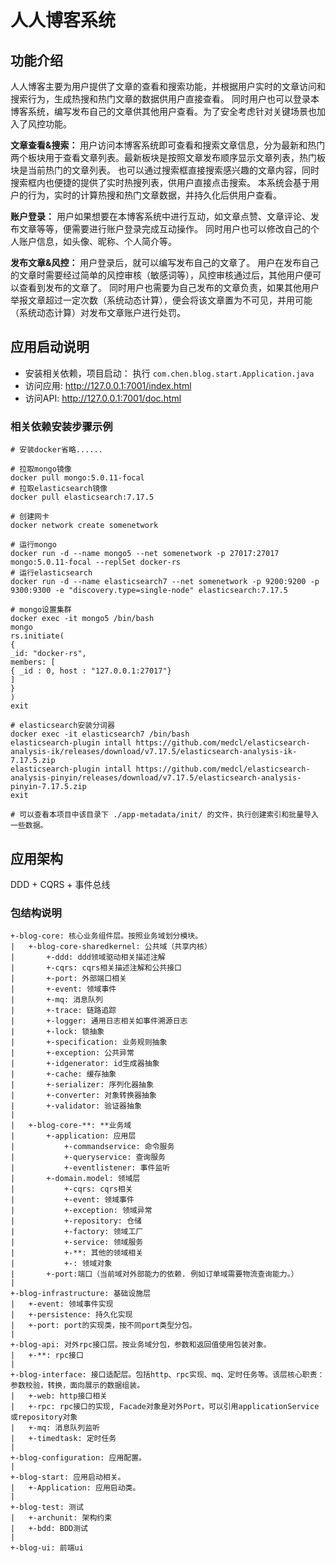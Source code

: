 # 人人博客系统

## 功能介绍

人人博客主要为用户提供了文章的查看和搜索功能，并根据用户实时的文章访问和搜索行为，生成热搜和热门文章的数据供用户直接查看。
同时用户也可以登录本博客系统，编写发布自己的文章供其他用户查看。为了安全考虑针对关键场景也加入了风控功能。

**文章查看&搜索：** 
用户访问本博客系统即可查看和搜索文章信息，分为最新和热门两个板块用于查看文章列表。最新板块是按照文章发布顺序显示文章列表，热门板块是当前热门的文章列表。
也可以通过搜索框直接搜索感兴趣的文章内容，同时搜索框内也便捷的提供了实时热搜列表，供用户直接点击搜索。
本系统会基于用户的行为，实时的计算热搜和热门文章数据，并持久化后供用户查看。

**账户登录：**
用户如果想要在本博客系统中进行互动，如文章点赞、文章评论、发布文章等等，便需要进行账户登录完成互动操作。
同时用户也可以修改自己的个人账户信息，如头像、昵称、个人简介等。

**发布文章&风控：**
用户登录后，就可以编写发布自己的文章了。
用户在发布自己的文章时需要经过简单的风控审核（敏感词等），风控审核通过后，其他用户便可以查看到发布的文章了。
同时用户也需要为自己发布的文章负责，如果其他用户举报文章超过一定次数（系统动态计算），便会将该文章置为不可见，并用可能（系统动态计算）对发布文章账户进行处罚。


## 应用启动说明

* 安装相关依赖，项目启动： 执行 ```com.chen.blog.start.Application.java```
* 访问应用: http://127.0.0.1:7001/index.html
* 访问API: http://127.0.0.1:7001/doc.html

### 相关依赖安装步骤示例

```shell
# 安装docker省略......

# 拉取mongo镜像
docker pull mongo:5.0.11-focal
# 拉取elasticsearch镜像
docker pull elasticsearch:7.17.5

# 创建网卡
docker network create somenetwork

# 运行mongo
docker run -d --name mongo5 --net somenetwork -p 27017:27017 mongo:5.0.11-focal --replSet docker-rs
# 运行elasticsearch
docker run -d --name elasticsearch7 --net somenetwork -p 9200:9200 -p 9300:9300 -e "discovery.type=single-node" elasticsearch:7.17.5

# mongo设置集群
docker exec -it mongo5 /bin/bash
mongo
rs.initiate(
{
_id: "docker-rs",
members: [
{ _id : 0, host : "127.0.0.1:27017"}
]
}
)
exit

# elasticsearch安装分词器
docker exec -it elasticsearch7 /bin/bash
elasticsearch-plugin intall https://github.com/medcl/elasticsearch-analysis-ik/releases/download/v7.17.5/elasticsearch-analysis-ik-7.17.5.zip
elasticsearch-plugin intall https://github.com/medcl/elasticsearch-analysis-pinyin/releases/download/v7.17.5/elasticsearch-analysis-pinyin-7.17.5.zip
exit

# 可以查看本项目中该目录下 ./app-metadata/init/ 的文件，执行创建索引和批量导入一些数据。
```

## 应用架构

DDD + CQRS + 事件总线

### 包结构说明

```
+-blog-core: 核心业务组件层。按照业务域划分模块。
|   +-blog-core-sharedkernel: 公共域（共享内核）
|       +-ddd: ddd领域驱动相关描述注解
|       +-cqrs: cqrs相关描述注解和公共接口
|       +-port: 外部端口相关
|       +-event: 领域事件
|       +-mq: 消息队列
|       +-trace: 链路追踪
|       +-logger: 通用日志相关如事件溯源日志
|       +-lock: 锁抽象
|       +-specification: 业务规则抽象
|       +-exception: 公共异常
|       +-idgenerator: id生成器抽象
|       +-cache: 缓存抽象
|       +-serializer: 序列化器抽象
|       +-converter: 对象转换器抽象
|       +-validator: 验证器抽象
|
|   +-blog-core-**: **业务域
|       +-application: 应用层
|           +-commandservice: 命令服务
|           +-queryservice: 查询服务
|           +-eventlistener: 事件监听
|       +-domain.model: 领域层
|           +-cqrs: cqrs相关
|           +-event: 领域事件
|           +-exception: 领域异常
|           +-repository: 仓储
|           +-factory: 领域工厂
|           +-service: 领域服务
|           +-**: 其他的领域相关
|           +-: 领域对象 
|       +-port:端口（当前域对外部能力的依赖. 例如订单域需要物流查询能力。）
|
+-blog-infrastructure: 基础设施层
|   +-event: 领域事件实现
|   +-persistence: 持久化实现
|   +-port: port的实现类，按不同port类型分包。
|
+-blog-api: 对外rpc接口层。按业务域分包，参数和返回值使用包装对象。
|   +-**: rpc接口
|
+-blog-interface: 接口适配层。包括http、rpc实现、mq、定时任务等。该层核心职责：参数校验，转换，面向展示的数据组装。
|   +-web: http接口相关
|   +-rpc: rpc接口的实现, Facade对象是对外Port，可以引用applicationService或repository对象
|   +-mq: 消息队列监听
|   +-timedtask: 定时任务
|
+-blog-configuration: 应用配置。
|
+-blog-start: 应用启动相关。
|   +-Application: 应用启动类。
|
+-blog-test: 测试
|   +-archunit: 架构约束
|   +-bdd: BDD测试
|
+-blog-ui: 前端ui

```

